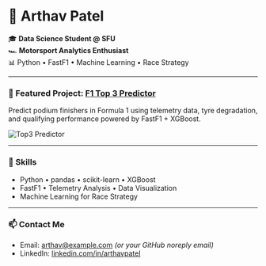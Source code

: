 # 🏁 Arthav Patel

🎓 **Data Science Student @ SFU**  
🏎️ **Motorsport Analytics Enthusiast**  
📊 Python • FastF1 • Machine Learning • Race Strategy

---

### 🚀 Featured Project: [F1 Top 3 Predictor](https://github.com/Arthavpatel/f1_top3_winner_prediction)
Predict podium finishers in Formula 1 using telemetry data, tyre degradation, and qualifying performance powered by FastF1 + XGBoost.

![Top3 Predictor]() 

---

### 🧠 Skills
- Python • pandas • scikit-learn • XGBoost
- FastF1 • Telemetry Analysis • Data Visualization
- Machine Learning for Race Strategy

---

### 📫 Contact Me
- Email: arthav@example.com *(or your GitHub noreply email)*
- LinkedIn: [linkedin.com/in/arthavpatel](https://linkedin.com/in/arthavpatel)

